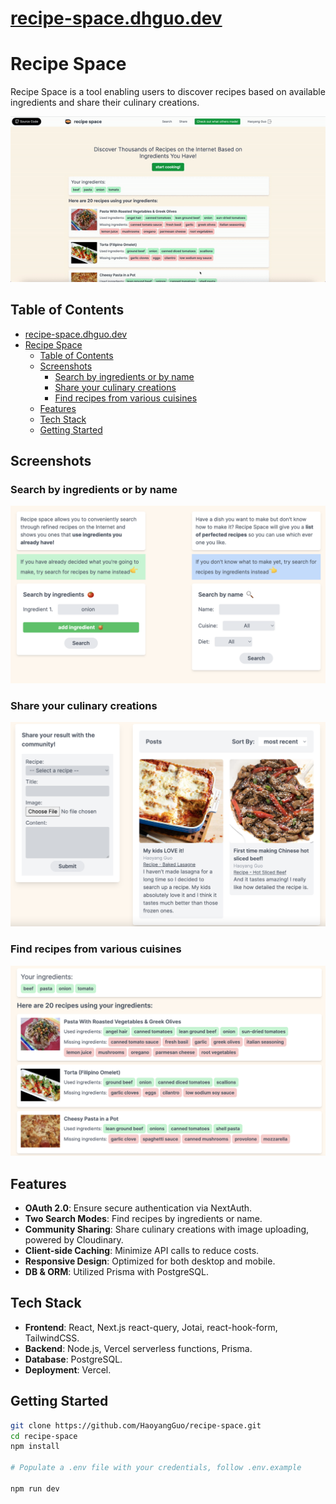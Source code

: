 # [recipe-space.dhguo.dev](https://recipe-space.dhguo.dev)

# Recipe Space

Recipe Space is a tool enabling users to discover recipes based on available ingredients and share their culinary creations.

![Main screenshot or GIF](/assets/recipe-space-demo.gif)

## Table of Contents

- [recipe-space.dhguo.dev](#recipe-spacedhguodev)
- [Recipe Space](#recipe-space)
  - [Table of Contents](#table-of-contents)
  - [Screenshots](#screenshots)
    - [Search by ingredients or by name](#search-by-ingredients-or-by-name)
    - [Share your culinary creations](#share-your-culinary-creations)
    - [Find recipes from various cuisines](#find-recipes-from-various-cuisines)
  - [Features](#features)
  - [Tech Stack](#tech-stack)
  - [Getting Started](#getting-started)


## Screenshots

### Search by ingredients or by name
![Seearch](./public/image/search-screenshot.png)

### Share your culinary creations
![Community](./public/image/feed-screenshot.png)

### Find recipes from various cuisines
![Recipe](./public/image/recipes-screenshot.png)

  
## Features

- **OAuth 2.0**: Ensure secure authentication via NextAuth.
- **Two Search Modes**: Find recipes by ingredients or name.
- **Community Sharing**: Share culinary creations with image uploading, powered by Cloudinary.
- **Client-side Caching**: Minimize API calls to reduce costs.
- **Responsive Design**: Optimized for both desktop and mobile.
- **DB & ORM**: Utilized Prisma with PostgreSQL.


## Tech Stack

- **Frontend**: React, Next.js react-query, Jotai, react-hook-form, TailwindCSS.
- **Backend**: Node.js, Vercel serverless functions, Prisma.
- **Database**: PostgreSQL.
- **Deployment**: Vercel.

## Getting Started

```bash
git clone https://github.com/HaoyangGuo/recipe-space.git
cd recipe-space
npm install

# Populate a .env file with your credentials, follow .env.example

npm run dev
```



